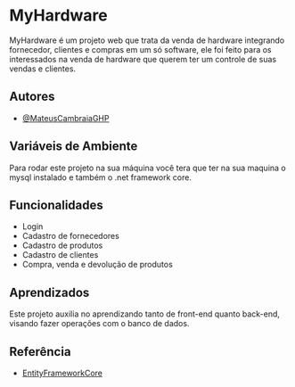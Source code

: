 
# MyHardware

MyHardware é um projeto web que trata da venda de hardware integrando fornecedor, clientes e compras em um só software, ele foi feito para os interessados na venda de hardware que querem ter um controle de suas vendas e clientes.



## Autores

- [@MateusCambraiaGHP](https://github.com/MateusCambraiaGHP)


## Variáveis de Ambiente

Para rodar este projeto na sua máquina você tera que ter na sua maquina o mysql instalado e também o .net framework core.


## Funcionalidades

- Login
- Cadastro de fornecedores
- Cadastro de produtos
- Cadastro de clientes
- Compra, venda e devolução de produtos

## Aprendizados

Este projeto auxilia no aprendizando tanto de front-end quanto back-end, visando fazer operações com o banco de dados.


## Referência

 - [EntityFrameworkCore](https://www.nuget.org/packages/EntityFramework/)


